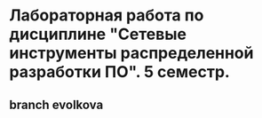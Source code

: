 # Лабораторная работа по дисциплине "Сетевые инструменты распределенной разработки ПО". 5 семестр.
## branch evolkova
